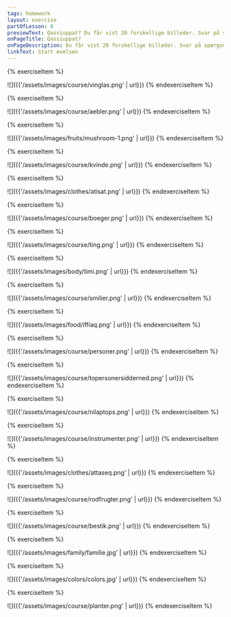 ```yaml
---
tags: homework
layout: exercise
partOfLesson: 6
previewText: Qassiuppat? Du får vist 20 forskellige billeder. Svar på spørgsmålet "Qassiuppat?"
onPageTitle: Qassiuppat?
onPageDescription: Du får vist 20 forskellige billeder. Svar på spørgsmålet "Qassiuppat?" ("Hvor mange er der?")
linkText: Start øvelsen
---
```


{% exerciseItem %}

![]({{'/assets/images/course/vinglas.png' | url}})
<multi-choice data-label="Qassiuppat?" data-type="radio" data-random="true" data-options="Pingasut, Arfinillit, Qulit" data-validation="1"></multi-choice>
{% endexerciseItem %}

{% exerciseItem %}

![]({{'/assets/images/course/aebler.png' | url}})
<multi-choice data-label="Qassiuppat?" data-type="radio" data-random="true" data-options="Qulit, Arfinillit, Arfineq-pingasut" data-validation="1"></multi-choice>
{% endexerciseItem %}

{% exerciseItem %}

![]({{'/assets/images/fruits/mushroom-1.png' | url}})
<multi-choice data-label="Qassiuppat?" data-type="radio" data-random="true" data-options="Marluk, Ataaseq, Qulit" data-validation="1"></multi-choice>
{% endexerciseItem %}

{% exerciseItem %}

![]({{'/assets/images/course/kvinde.png' | url}})
<multi-choice data-label="Qassiuppat?" data-type="radio" data-random="true" data-options="Ataaseq, Arfinillit, Aqqaneq-marluk" data-validation="1"></multi-choice>
{% endexerciseItem %}

{% exerciseItem %}

![]({{'/assets/images/clothes/atisat.png' | url}})
<multi-choice data-label="Qassiuppat?" data-type="radio" data-random="true" data-options="Arfinillit, Ataaseq, Qulit" data-validation="1"></multi-choice>
{% endexerciseItem %}

{% exerciseItem %}

![]({{'/assets/images/course/boeger.png' | url}})
<multi-choice data-label="Qassiuppat?" data-type="radio" data-random="true" data-options="Qulit, Pingasut, Arfineq-pingasut" data-validation="1"></multi-choice>
{% endexerciseItem %}

{% exerciseItem %}

![]({{'/assets/images/course/ting.png' | url}})
<multi-choice data-label="Qassiuppat?" data-type="radio" data-random="true" data-options="Arfineq-pingasut, Arfineq-marluk, Pingasut" data-validation="1"></multi-choice>
{% endexerciseItem %}

{% exerciseItem %}

![]({{'/assets/images/body/timi.png' | url}})
<multi-choice data-label="Qassiuppat?" data-type="radio" data-random="true" data-options="Ataaseq, Qulit, Sisamat" data-validation="1"></multi-choice>
{% endexerciseItem %}

{% exerciseItem %}

![]({{'/assets/images/course/smilier.png' | url}})
<multi-choice data-label="Qassiuppat?" data-type="radio" data-random="true" data-options="Arfineq-marluk, Aqqaneq-marluk, Marluk" data-validation="1"></multi-choice>
{% endexerciseItem %}

{% exerciseItem %}

![]({{'/assets/images/food/iffiaq.png' | url}})
<multi-choice data-label="Qassiuppat?" data-type="radio" data-random="true" data-options="Sisamat, Qulingiluat, Tallimat" data-validation="1"></multi-choice>
{% endexerciseItem %}

{% exerciseItem %}

![]({{'/assets/images/course/personer.png' | url}})
<multi-choice data-label="Qassiuppat?" data-type="radio" data-random="true" data-options="Pingasut, Sisamat, Ataaseq" data-validation="1"></multi-choice>
{% endexerciseItem %}

{% exerciseItem %}

![]({{'/assets/images/course/topersonersidderned.png' | url}})
<multi-choice data-label="Qassiuppat?" data-type="radio" data-random="true" data-options="Marluk, Arfineq-pingasut, Qulingiluat" data-validation="1"></multi-choice>
{% endexerciseItem %}

{% exerciseItem %}

![]({{'/assets/images/course/nilaptops.png' | url}})
<multi-choice data-label="Qassiuppat?" data-type="radio" data-random="true" data-options="Qulingiluat, Aqqanillit, Qulit" data-validation="1"></multi-choice>
{% endexerciseItem %}

{% exerciseItem %}

![]({{'/assets/images/course/instrumenter.png' | url}})
<multi-choice data-label="Qassiuppat?" data-type="radio" data-random="true" data-options="Tallimat, Marluk, Qulingiluat" data-validation="1"></multi-choice>
{% endexerciseItem %}

{% exerciseItem %}

![]({{'/assets/images/clothes/attaseq.png' | url}})
<multi-choice data-label="Qassiuppat?" data-type="radio" data-random="true" data-options="Sisamat, Arfineq-marluk, Aqqanillit" data-validation="1"></multi-choice>
{% endexerciseItem %}

{% exerciseItem %}

![]({{'/assets/images/course/rodfrugter.png' | url}})
<multi-choice data-label="Qassiuppat?" data-type="radio" data-random="true" data-options="Arfinillit, Aqqanillit, Qulit" data-validation="1"></multi-choice>
{% endexerciseItem %}

{% exerciseItem %}

![]({{'/assets/images/course/bestik.png' | url}})
<multi-choice data-label="Qassiuppat?" data-type="radio" data-random="true" data-options="Aqqaneq-marluk, Marluk, Tallimat" data-validation="1"></multi-choice>
{% endexerciseItem %}

{% exerciseItem %}

![]({{'/assets/images/family/familie.jpg' | url}})
<multi-choice data-label="Qassiuppat?" data-type="radio" data-random="true" data-options="Tallimat, Arfinillit, Ataaseq" data-validation="1"></multi-choice>
{% endexerciseItem %}

{% exerciseItem %}

![]({{'/assets/images/colors/colors.jpg' | url}})
<multi-choice data-label="Qassiuppat?" data-type="radio" data-random="true" data-options="Pingasut, Tallimat, Arfineq-pingasut" data-validation="1"></multi-choice>
{% endexerciseItem %}

{% exerciseItem %}

![]({{'/assets/images/course/planter.png' | url}})
<multi-choice data-label="Qassiuppat?" data-type="radio" data-random="true" data-options="Sisamat, Arfinillit, Aqqanillit" data-validation="1"></multi-choice>
{% endexerciseItem %}
